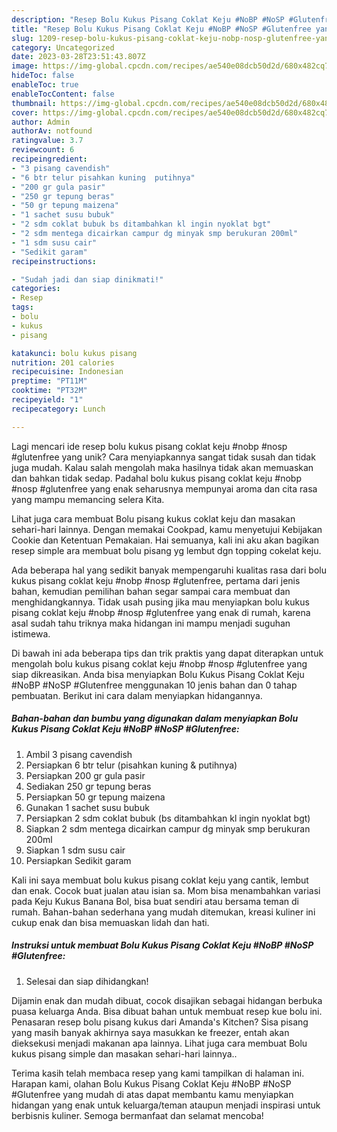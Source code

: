 ```yaml
---
description: "Resep Bolu Kukus Pisang Coklat Keju #NoBP #NoSP #Glutenfree yang Lezat"
title: "Resep Bolu Kukus Pisang Coklat Keju #NoBP #NoSP #Glutenfree yang Lezat"
slug: 1209-resep-bolu-kukus-pisang-coklat-keju-nobp-nosp-glutenfree-yang-lezat
category: Uncategorized
date: 2023-03-28T23:51:43.807Z
image: https://img-global.cpcdn.com/recipes/ae540e08dcb50d2d/680x482cq70/bolu-kukus-pisang-coklat-keju-nobp-nosp-glutenfree-foto-resep-utama.jpg
hideToc: false
enableToc: true
enableTocContent: false
thumbnail: https://img-global.cpcdn.com/recipes/ae540e08dcb50d2d/680x482cq70/bolu-kukus-pisang-coklat-keju-nobp-nosp-glutenfree-foto-resep-utama.jpg
cover: https://img-global.cpcdn.com/recipes/ae540e08dcb50d2d/680x482cq70/bolu-kukus-pisang-coklat-keju-nobp-nosp-glutenfree-foto-resep-utama.jpg
author: Admin
authorAv: notfound
ratingvalue: 3.7
reviewcount: 6
recipeingredient:
- "3 pisang cavendish"
- "6 btr telur pisahkan kuning  putihnya"
- "200 gr gula pasir"
- "250 gr tepung beras"
- "50 gr tepung maizena"
- "1 sachet susu bubuk"
- "2 sdm coklat bubuk bs ditambahkan kl ingin nyoklat bgt"
- "2 sdm mentega dicairkan campur dg minyak smp berukuran 200ml"
- "1 sdm susu cair"
- "Sedikit garam"
recipeinstructions:

- "Sudah jadi dan siap dinikmati!"
categories:
- Resep
tags:
- bolu
- kukus
- pisang

katakunci: bolu kukus pisang 
nutrition: 201 calories
recipecuisine: Indonesian
preptime: "PT11M"
cooktime: "PT32M"
recipeyield: "1"
recipecategory: Lunch

---
```





Lagi mencari ide resep bolu kukus pisang coklat keju #nobp #nosp #glutenfree yang unik? Cara menyiapkannya sangat tidak susah dan tidak juga mudah. Kalau salah mengolah maka hasilnya tidak akan memuaskan dan bahkan tidak sedap. Padahal bolu kukus pisang coklat keju #nobp #nosp #glutenfree yang enak seharusnya mempunyai aroma dan cita rasa yang mampu memancing selera Kita.





Lihat juga cara membuat Bolu pisang kukus coklat keju dan masakan sehari-hari lainnya. Dengan memakai Cookpad, kamu menyetujui Kebijakan Cookie dan Ketentuan Pemakaian. Hai semuanya, kali ini aku akan bagikan resep simple ara membuat bolu pisang yg lembut dgn topping cokelat keju.

Ada beberapa hal yang sedikit banyak mempengaruhi kualitas rasa dari bolu kukus pisang coklat keju #nobp #nosp #glutenfree, pertama dari jenis bahan, kemudian pemilihan bahan segar sampai cara membuat dan menghidangkannya. Tidak usah pusing jika mau menyiapkan bolu kukus pisang coklat keju #nobp #nosp #glutenfree yang enak di rumah, karena asal sudah tahu triknya maka hidangan ini mampu menjadi suguhan istimewa.






Di bawah ini ada beberapa tips dan trik praktis yang dapat diterapkan untuk mengolah bolu kukus pisang coklat keju #nobp #nosp #glutenfree yang siap dikreasikan. Anda bisa menyiapkan Bolu Kukus Pisang Coklat Keju #NoBP #NoSP #Glutenfree menggunakan 10 jenis bahan dan 0 tahap pembuatan. Berikut ini cara dalam menyiapkan hidangannya.

<!--inarticleads1-->

##### Bahan-bahan dan bumbu yang digunakan dalam menyiapkan Bolu Kukus Pisang Coklat Keju #NoBP #NoSP #Glutenfree:

1. Ambil 3 pisang cavendish
1. Persiapkan 6 btr telur (pisahkan kuning &amp; putihnya)
1. Persiapkan 200 gr gula pasir
1. Sediakan 250 gr tepung beras
1. Persiapkan 50 gr tepung maizena
1. Gunakan 1 sachet susu bubuk
1. Persiapkan 2 sdm coklat bubuk (bs ditambahkan kl ingin nyoklat bgt)
1. Siapkan 2 sdm mentega dicairkan campur dg minyak smp berukuran 200ml
1. Siapkan 1 sdm susu cair
1. Persiapkan Sedikit garam


Kali ini saya membuat bolu kukus pisang coklat keju yang cantik, lembut dan enak. Cocok buat jualan atau isian sa. Mom bisa menambahkan variasi pada Keju Kukus Banana Bol, bisa buat sendiri atau bersama teman di rumah. Bahan-bahan sederhana yang mudah ditemukan, kreasi kuliner ini cukup enak dan bisa memuaskan lidah dan hati. 

<!--inarticleads2-->

##### Instruksi untuk membuat Bolu Kukus Pisang Coklat Keju #NoBP #NoSP #Glutenfree:


1. Selesai dan siap dihidangkan!

Dijamin enak dan mudah dibuat, cocok disajikan sebagai hidangan berbuka puasa keluarga Anda. Bisa dibuat bahan untuk membuat resep kue bolu ini. Penasaran resep bolu pisang kukus dari Amanda&#39;s Kitchen? Sisa pisang yang masih banyak akhirnya saya masukkan ke freezer, entah akan dieksekusi menjadi makanan apa lainnya. Lihat juga cara membuat Bolu kukus pisang simple dan masakan sehari-hari lainnya.. 

Terima kasih telah membaca resep yang kami tampilkan di halaman ini. Harapan kami, olahan Bolu Kukus Pisang Coklat Keju #NoBP #NoSP #Glutenfree yang mudah di atas dapat membantu kamu menyiapkan hidangan yang enak untuk keluarga/teman ataupun menjadi inspirasi untuk berbisnis kuliner. Semoga bermanfaat dan selamat mencoba!
